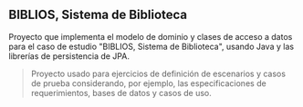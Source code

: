 ## BIBLIOS, Sistema de Biblioteca

Proyecto que implementa el modelo de dominio y clases de acceso a datos para el caso de estudio "BIBLIOS, Sistema de Biblioteca", usando Java y las librerías de persistencia de JPA. 

> Proyecto usado para ejercicios de definición de escenarios y casos de prueba considerando, por ejemplo, las especificaciones de requerimientos, bases de datos y casos de uso.
